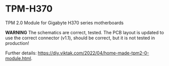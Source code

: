 # TPM-H370
TPM 2.0 Module for Gigabyte H370 series motherboards

**WARNING**
The schematics are correct, tested.
The PCB layout is updated to use the correct connector (v1.1), should be correct, but it is not tested in production!

Further details: https://diy.viktak.com/2022/04/home-made-tpm2-0-module.html.
